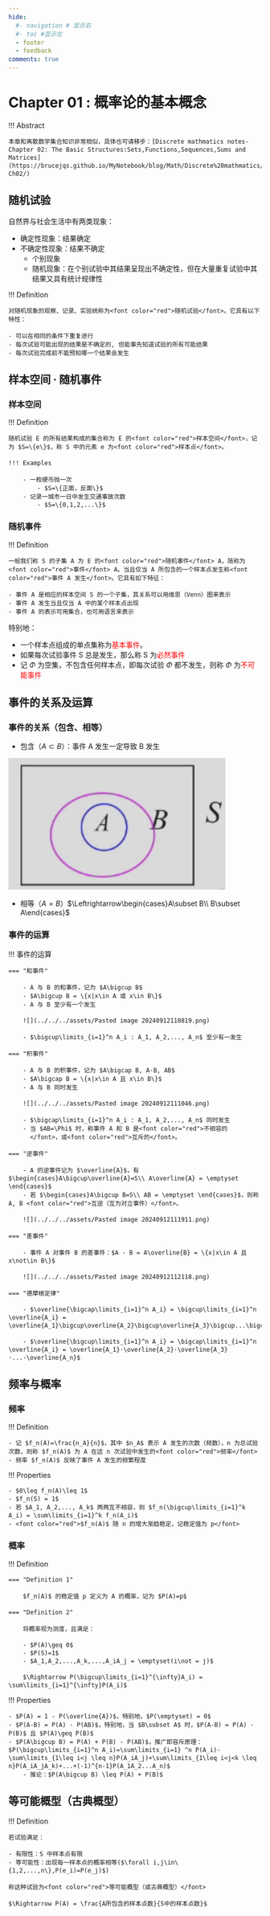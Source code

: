 ```yaml
---
hide:
  #- navigation # 显示右
  #- toc #显示左
  - footer
  - feedback
comments: true
---  
```

# Chapter 01 : 概率论的基本概念

!!! Abstract

	本章和离散数学集合知识非常相似，具体也可请移步：[Discrete mathmatics notes-Chapter 02: The Basic Structures:Sets,Functions,Sequences,Sums and Matrices](https://brucejqs.github.io/MyNotebook/blog/Math/Discrete%20mathmatics/Discrete%20mathmatics%20notes-Ch02/)

## 随机试验

自然界与社会生活中有两类现象：

- 确定性现象：结果确定
- 不确定性现象：结果不确定
	- 个别现象
	- 随机现象：在个别试验中其结果呈现出不确定性，但在大量重复试验中其结果又具有统计规律性

!!! Definition

	对随机现象的观察、记录、实验统称为<font color="red">随机试验</font>。它具有以下特性：
	
	- 可以在相同的条件下重复进行
	- 每次试验可能出现的结果是不确定的, 但能事先知道试验的所有可能结果
	- 每次试验完成前不能预知哪一个结果会发生

## 样本空间 · 随机事件

### 样本空间

!!! Definition

	随机试验 E 的所有结果构成的集合称为 E 的<font color="red">样本空间</font>，记为 $S=\{e\}$，称 S 中的元素 e 为<font color="red">样本点</font>。
	
	!!! Examples
	
		- 一枚硬币抛一次
			- $S=\{正面，反面\}$
		- 记录一城市一日中发生交通事故次数
			- $S=\{0,1,2,...\}$

### 随机事件

!!! Definition

	一般我们称 S 的子集 A 为 E 的<font color="red">随机事件</font> A，简称为<font color="red">事件</font> A。当且仅当 A 所包含的一个样本点发生称<font color="red">事件 A 发生</font>。它具有如下特征：
	
	- 事件 A 是相应的样本空间 S 的一个子集，其关系可以用维恩（Venn）图来表示
	- 事件 A 发生当且仅当 A 中的某个样本点出现
	- 事件 A 的表示可用集合，也可用语言来表示

特别地：

- 一个样本点组成的单点集称为<font color="red">基本事件</font>。
- 如果每次试验事件 S 总是发生，那么称 S 为<font color="red">必然事件</font>
- 记 $\Phi$ 为空集，不包含任何样本点，即每次试验 $\Phi$ 都不发生，则称 $\Phi$ 为<font color="red">不可能事件</font>

## 事件的关系及运算

### 事件的关系（包含、相等）

- 包含（$A\subset B$）：事件 A 发生一定导致 B 发生

![](../../../assets/Pasted%20image%2020240912110309.png)

- 相等（$A=B$）$\Leftrightarrow\begin{cases}A\subset B\\ B\subset A\end{cases}$ 

### 事件的运算

!!! 事件的运算

	=== "和事件"
	
		- A 与 B 的和事件，记为 $A\bigcup B$
		- $A\bigcup B = \{x|x\in A 或 x\in B\}$
		- A 与 B 至少有一个发生
	
		![](../../../assets/Pasted image 20240912110819.png)
	
		- $\bigcup\limits_{i=1}^n A_i : A_1, A_2,..., A_n$ 至少有一发生
	
	=== "积事件"
	
		- A 与 B 的积事件，记为 $A\bigcap B, A·B, AB$
		- $A\bigcap B = \{x|x\in A 且 x\in B\}$
		- A 与 B 同时发生
		
		![](../../../assets/Pasted image 20240912111046.png)
		
		- $\bigcap\limits_{i=1}^n A_i : A_1, A_2,..., A_n$ 同时发生
		- 当 $AB=\Phi$ 时，称事件 A 和 B 是<font color="red">不相容的
		  </font>，或<font color="red">互斥的</font>。
	
	=== "逆事件"
	
		- A 的逆事件记为 $\overline{A}$，有 $\begin{cases}A\bigcup\overline{A}=S\\ A\overline{A} = \emptyset \end{cases}$
		- 若 $\begin{cases}A\bigcup B=S\\ AB = \emptyset \end{cases}$，则称 A, B <font color="red">互逆（互为对立事件）</font>。
		
		![](../../../assets/Pasted image 20240912111911.png)
	
	=== "差事件"
	
		- 事件 A 对事件 B 的差事件：$A - B = A\overline{B} = \{x|x\in A 且 x\not\in B\}$
	
		![](../../../assets/Pasted image 20240912112118.png)
	
	=== "德摩根定律"
	
		- $\overline{\bigcap\limits_{i=1}^n A_i} = \bigcup\limits_{i=1}^n \overline{A_i} = \overline{A_1}\bigcup\overline{A_2}\bigcup\overline{A_3}\bigcup...\bigcup\overline{A_n}$
		
		- $\overline{\bigcup\limits_{i=1}^n A_i} = \bigcap\limits_{i=1}^n \overline{A_i} = \overline{A_1}·\overline{A_2}·\overline{A_3}·...·\overline{A_n}$

## 频率与概率

### 频率

!!! Definition

	- 记 $f_n(A)=\frac{n_A}{n}$，其中 $n_A$ 表示 A 发生的次数（频数），n 为总试验次数，则称 $f_n(A)$ 为 A 在这 n 次试验中发生的<font color="red">频率</font>
	- 频率 $f_n(A)$ 反映了事件 A 发生的频繁程度

!!! Properties

	- $0\leq f_n(A)\leq 1$
	- $f_n(S) = 1$
	- 若 $A_1, A_2,..., A_k$ 两两互不相容，则 $f_n(\bigcup\limits_{i=1}^k A_i) = \sum\limits_{i=1}^k f_n(A_i)$
	- <font color="red">$f_n(A)$ 随 n 的增大渐趋稳定，记稳定值为 p</font>

### 概率

!!! Definition

	=== "Definition 1"
	
		$f_n(A)$ 的稳定值 p 定义为 A 的概率，记为 $P(A)=p$
	
	=== "Definition 2"
	
		将概率视为测度，且满足：
		
		- $P(A)\geq 0$
		- $P(S)=1$
		- $A_1,A_2,...,A_k,...,A_iA_j = \emptyset(i\not = j)$
		
		$\Rightarrow P(\bigcup\limits_{i=1}^{\infty}A_i) = \sum\limits_{i=1}^{\infty}P(A_i)$

!!! Properties

	- $P(A) = 1 - P(\overline{A})$，特别地，$P(\emptyset) = 0$
	- $P(A-B) = P(A) - P(AB)$，特别地，当 $B\subset A$ 时，$P(A-B) = P(A) - P(B)$ 且 $P(A)\geq P(B)$
	- $P(A\bigcup B) = P(A) + P(B) - P(AB)$，推广即容斥原理：$P(\bigcup\limits_{i=1}^n A_i)=\sum\limits_{i=1} ^n P(A_i)-\sum\limits_{1\leq i<j \leq n}P(A_iA_j)+\sum\limits_{1\leq i<j<k \leq n}P(A_iA_jA_k)+...+(-1)^{n-1}P(A_1A_2...A_n)$
		- 推论：$P(A\bigcup B) \leq P(A) + P(B)$

## 等可能概型（古典概型）

!!! Definition

	若试验满足：
	
	- 有限性：S 中样本点有限
	- 等可能性：出现每一样本点的概率相等($\forall i,j\in\{1,2,...,n\},P(e_i)=P(e_j)$)
	
	称这种试验为<font color="red">等可能概型（或古典概型）</font>
	
	$\Rightarrow P(A) = \frac{A所包含的样本点数}{S中的样本点数}$

